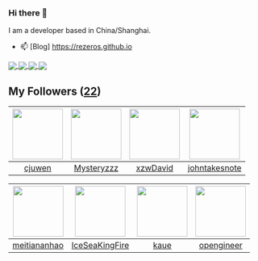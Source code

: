 ### Hi there 👋

  I am a developer based in China/Shanghai.
  
  - 📫 [Blog] https://rezeros.github.io
  
   <a href="https://github.com/rezeros/Jaxer">
<img align="center" src="https://github-readme-stats.vercel.app/api/pin/?username=rezeros&repo=Jaxer&title_color=fff&icon_color=79ff97&text_color=9f9f9f&bg_color=151515" />
  </a>
  <a href="https://github.com/rezeros/git">
<img align="center" src="https://github-readme-stats.vercel.app/api/pin/?username=rezeros&repo=git&title_color=fff&icon_color=79ff97&text_color=9f9f9f&bg_color=151515" />
  </a>
  <a href="https://github.com/rezeros/zerobox">
<img align="center" src="https://github-readme-stats.vercel.app/api/pin/?username=rezeros&repo=zerobox&title_color=fff&icon_color=79ff97&text_color=9f9f9f&bg_color=151515" />
  </a>

  <a href="https://github.com/rezeros/leetcode">
<img align="center" src="https://github-readme-stats.vercel.app/api/pin/?username=rezeros&repo=leetcode&title_color=fff&icon_color=79ff97&text_color=9f9f9f&bg_color=151515" />
  </a>



## My Followers ([22](https://github.com/ReZeroS?tab=followers))

| <img src="https://avatars.githubusercontent.com/u/20887192?v=4" width="100" height="100" /> | <img src="https://avatars.githubusercontent.com/u/39089451?v=4" width="100" height="100" /> | <img src="https://avatars.githubusercontent.com/u/96334838?v=4" width="100" height="100" /> | <img src="https://avatars.githubusercontent.com/u/29314819?v=4" width="100" height="100" /> |
| :-----------------------------------------------------------------------------------------: | :-----------------------------------------------------------------------------------------: | :-----------------------------------------------------------------------------------------: | :-----------------------------------------------------------------------------------------: |
|                             [cjuwen](https://github.com/cjuwen)                             |                         [Mysteryzzz](https://github.com/Mysteryzzz)                         |                           [xzwDavid](https://github.com/xzwDavid)                           |                      [johntakesnote](https://github.com/johntakesnote)                      |

| <img src="https://avatars.githubusercontent.com/u/87971889?v=4" width="100" height="100" /> | <img src="https://avatars.githubusercontent.com/u/34676280?v=4" width="100" height="100" /> | <img src="https://avatars.githubusercontent.com/u/7304741?v=4" width="100" height="100" /> | <img src="https://avatars.githubusercontent.com/u/32831059?v=4" width="100" height="100" /> |
| :-----------------------------------------------------------------------------------------: | :-----------------------------------------------------------------------------------------: | :----------------------------------------------------------------------------------------: | :-----------------------------------------------------------------------------------------: |
|                       [meitiananhao](https://github.com/meitiananhao)                       |                     [IceSeaKingFire](https://github.com/IceSeaKingFire)                     |                               [kaue](https://github.com/kaue)                              |                         [opengineer](https://github.com/opengineer)                         |